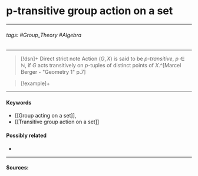 # p-transitive group action on a set
***
###### tags: #Group_Theory #Algebra 
***
>[!dsn]+ Direct strict note
>Action $(G,X)$ is said to be $p$*-transitive*, $p\in\mathbb{N}$, if $G$ acts transitively on $p$-tuples of distinct points of $X$.^[Marcel Berger - "Geometry 1" p.7]

>[!example]+ 
>
***
#### Keywords
- [[Group acting on a set]],
- [[Transitive group action on a set]]
#### Possibly related
- 
***
#### Sources: